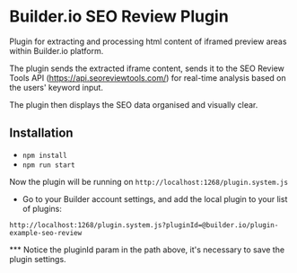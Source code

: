 # Builder.io SEO Review Plugin

Plugin for extracting and processing html content of iframed preview areas within Builder.io platform.

The plugin sends the extracted iframe content, sends it to the SEO Review Tools API (https://api.seoreviewtools.com/) for real-time analysis based on the users' keyword input.

The plugin then displays the SEO data organised and visually clear.

## Installation

- `npm install`
- `npm run start`

Now the plugin will be running on `http://localhost:1268/plugin.system.js`

- Go to your Builder account settings, and add the local plugin to your list of plugins:

```
http://localhost:1268/plugin.system.js?pluginId=@builder.io/plugin-example-seo-review
```

\*\*\* Notice the pluginId param in the path above, it's necessary to save the plugin settings.
